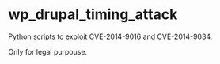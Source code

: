 wp_drupal_timing_attack
=======================

Python scripts to exploit CVE-2014-9016 and CVE-2014-9034.

Only for legal purpouse. 


